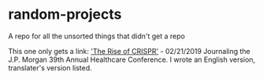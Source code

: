 # random-projects

A repo for all the unsorted things that didn't get a repo  

This one only gets a link:
['The Rise of CRISPR'](https://mp.weixin.qq.com/s/hZ6B-q0XLR3VVABsuhhu3A) - 02/21/2019
Journaling the J.P. Morgan 39th Annual Healthcare Conference. I wrote an English version, translater's version listed.


